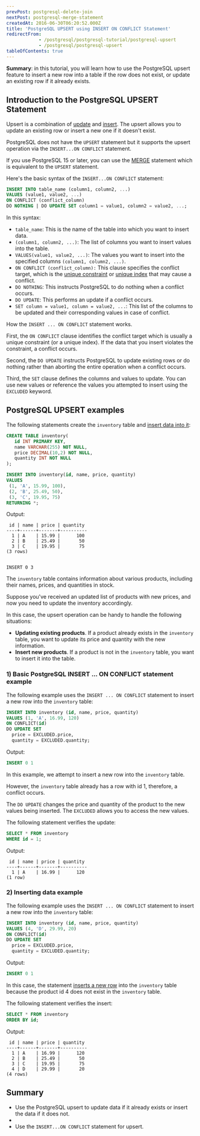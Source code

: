 ```yaml
---
prevPost: postgresql-delete-join
nextPost: postgresql-merge-statement
createdAt: 2016-06-30T06:20:52.000Z
title: 'PostgreSQL UPSERT using INSERT ON CONFLICT Statement'
redirectFrom: 
            - /postgresql/postgresql-tutorial/postgresql-upsert
            - /postgresql/postgresql-upsert
tableOfContents: true
---
```


**Summary**: in this tutorial, you will learn how to use the PostgreSQL upsert feature to insert a new row into a table if the row does not exist, or update an existing row if it already exists.

## Introduction to the PostgreSQL UPSERT Statement

Upsert is a combination of [update](/postgresql/postgresql-update) and [insert](/postgresql/postgresql-tutorial/postgresql-insert). The upsert allows you to update an existing row or insert a new one if it doesn't exist.

PostgreSQL does not have the `UPSERT` statement but it supports the upsert operation via the `INSERT...ON CONFLICT` statement.

If you use PostgreSQL 15 or later, you can use the [MERGE](/postgresql/postgresql-merge) statement which is equivalent to the `UPSERT` statement.

Here's the basic syntax of the `INSERT...ON CONFLICT` statement:

```sql
INSERT INTO table_name (column1, column2, ...)
VALUES (value1, value2, ...)
ON CONFLICT (conflict_column)
DO NOTHING | DO UPDATE SET column1 = value1, column2 = value2, ...;
```

In this syntax:

- `table_name`: This is the name of the table into which you want to insert data.
- `(column1, column2, ...)`: The list of columns you want to insert values into the table.
- `VALUES(value1, value2, ...)`: The values you want to insert into the specified columns `(column1, column2, ...)`.
- `ON CONFLICT (conflict_column):` This clause specifies the conflict target, which is the [unique constraint](/postgresql/postgresql-unique-constraint) or [unique index](/postgresql/postgresql-indexes/postgresql-unique-index) that may cause a conflict.
- `DO NOTHING`: This instructs PostgreSQL to do nothing when a conflict occurs.
- `DO UPDATE`: This performs an update if a conflict occurs.
- `SET column = value1, column = value2, ...`: This list of the columns to be updated and their corresponding values in case of conflict.

How the `INSERT ... ON CONFLICT` statement works.

First, the `ON CONFLICT` clause identifies the conflict target which is usually a unique constraint (or a unique index). If the data that you insert violates the constraint, a conflict occurs.

Second, the `DO UPDATE` instructs PostgreSQL to update existing rows or do nothing rather than aborting the entire operation when a conflict occurs.

Third, the `SET` clause defines the columns and values to update. You can use new values or reference the values you attempted to insert using the `EXCLUDED` keyword.

## PostgreSQL UPSERT examples

The following statements create the `inventory` table and [insert data into it](/postgresql/postgresql-insert):

```sql
CREATE TABLE inventory(
   id INT PRIMARY KEY,
   name VARCHAR(255) NOT NULL,
   price DECIMAL(10,2) NOT NULL,
   quantity INT NOT NULL
);

INSERT INTO inventory(id, name, price, quantity)
VALUES
 (1, 'A', 15.99, 100),
 (2, 'B', 25.49, 50),
 (3, 'C', 19.95, 75)
RETURNING *;
```

Output:

```
 id | name | price | quantity
----+------+-------+----------
  1 | A    | 15.99 |      100
  2 | B    | 25.49 |       50
  3 | C    | 19.95 |       75
(3 rows)


INSERT 0 3
```

The `inventory` table contains information about various products, including their names, prices, and quantities in stock.

Suppose you've received an updated list of products with new prices, and now you need to update the inventory accordingly.

In this case, the upsert operation can be handy to handle the following situations:

- **Updating existing products**. If a product already exists in the `inventory` table, you want to update its price and quantity with the new information.
- **Insert new products**. If a product is not in the `inventory` table, you want to insert it into the table.

### 1) Basic PostgreSQL INSERT ... ON CONFLICT statement example

The following example uses the `INSERT ... ON CONFLICT` statement to insert a new row into the `inventory` table:

```sql
INSERT INTO inventory (id, name, price, quantity)
VALUES (1, 'A', 16.99, 120)
ON CONFLICT(id)
DO UPDATE SET
  price = EXCLUDED.price,
  quantity = EXCLUDED.quantity;
```

Output:

```sql
INSERT 0 1
```

In this example, we attempt to insert a new row into the `inventory` table.

However, the `inventory` table already has a row with id 1, therefore, a conflict occurs.

The `DO UPDATE` changes the price and quantity of the product to the new values being inserted. The `EXCLUDED` allows you to access the new values.

The following statement verifies the update:

```sql
SELECT * FROM inventory
WHERE id = 1;
```

Output:

```
 id | name | price | quantity
----+------+-------+----------
  1 | A    | 16.99 |      120
(1 row)
```

### 2) Inserting data example

The following example uses the `INSERT ... ON CONFLICT` statement to insert a new row into the `inventory` table:

```sql
INSERT INTO inventory (id, name, price, quantity)
VALUES (4, 'D', 29.99, 20)
ON CONFLICT(id)
DO UPDATE SET
  price = EXCLUDED.price,
  quantity = EXCLUDED.quantity;
```

Output:

```sql
INSERT 0 1
```

In this case, the statement [inserts a new row](/postgresql/postgresql-python/insert) into the `inventory` table because the product id 4 does not exist in the `inventory` table.

The following statement verifies the insert:

```sql
SELECT * FROM inventory
ORDER BY id;
```

Output:

```
 id | name | price | quantity
----+------+-------+----------
  1 | A    | 16.99 |      120
  2 | B    | 25.49 |       50
  3 | C    | 19.95 |       75
  4 | D    | 29.99 |       20
(4 rows)
```

## Summary

- Use the PostgreSQL upsert to update data if it already exists or insert the data if it does not.
-
- Use the `INSERT...ON CONFLICT` statement for upsert.
